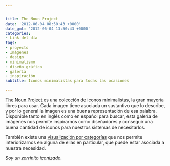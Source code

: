 ```yaml
---


title: The Noun Project
date: '2012-06-04 08:50:43 +0000'
date_gmt: '2012-06-04 13:50:43 +0000'
categories:
- Link del día
tags:
- proyecto
- Imágenes
- design
- minimalismo
- diseño gráfico
- galería
- inspiración
subtitle: Iconos minimalistas para todas las ocasiones

---
```



[The Noun Project](http://thenounproject.com/) es una colección de iconos minimalistas, la gran mayoría libres para usar. Cada imagen tiene asociada un sustantivo que lo describe, y por lo general la imagen es una buena representación de esa palabra. Disponible tanto en inglés como en español para buscar, esta galería de imágenes nos permite inspirarnos como diseñadores y conseguir una buena cantidad de iconos para nuestros sistemas de necesitarlos.

También existe una [visualización por categorías](http://thenounproject.com/en-us/categories/) que nos permite interiorizarnos en alguna de ellas en particular, que puede estar asociada a nuestra necesidad.

_Soy un zorrinito iconizado._
